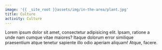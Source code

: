 ```yaml
---
image: '{{ _site_root }}assets/img/in-the-area/plant.jpg'
title: Culture
activity: Culture
---
```

<p>Lorem ipsum dolor sit amet, consectetur adipisicing elit. Ipsam, ratione a unde nam cumque vitae maiores? Itaque dolorum error similique praesentium atque tenetur sapiente illo odio aperiam aliquam! Atque, facere.</p>